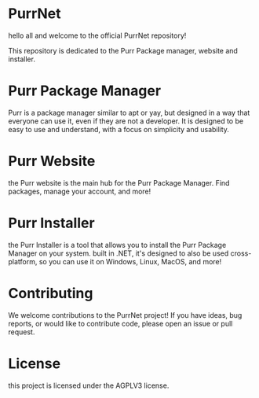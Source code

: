 # PurrNet

hello all and welcome to the official PurrNet repository!

This repository is dedicated to the Purr Package manager, website and installer.

# Purr Package Manager
Purr is a package manager similar to apt or yay, but designed in a way that everyone can use it, even if they are not a developer. It is designed to be easy to use and understand, with a focus on simplicity and usability.

# Purr Website
the Purr website is the main hub for the Purr Package Manager. 
Find packages, manage your account, and more!

# Purr Installer
the Purr Installer is a tool that allows you to install the Purr Package Manager on your system. 
built in .NET, it's designed to also be used cross-platform, so you can use it on Windows, Linux, MacOS, and more!

# Contributing
We welcome contributions to the PurrNet project! If you have ideas, bug reports, or would like to contribute code, please open an issue or pull request.

# License
this project is licensed under the AGPLV3 license.